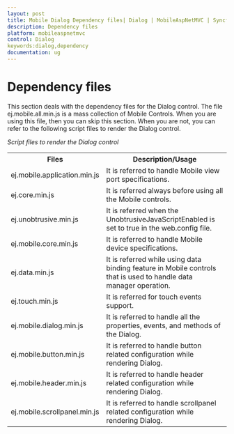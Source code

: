 ```yaml
---
layout: post
title: Mobile Dialog Dependency files| Dialog | MobileAspNetMVC | Syncfusion
description: Dependency files
platform: mobileaspnetmvc
control: Dialog
keywords:dialog,dependency
documentation: ug
---
```


# Dependency files

This section deals with the dependency files for the Dialog control. The file ej.mobile.all.min.js is a mass collection of Mobile Controls. When you are using this file, then you can skip this section. When you are not, you can refer to the following script files to render the Dialog control.

_Script files to render the Dialog control_

<table>
<tr>
<th>
Files</th><th>
Description/Usage</th></tr>
<tr>
<td>
ej.mobile.application.min.js</td><td>
It is referred to handle Mobile view port specifications.</td></tr>
<tr>
<td>
ej.core.min.js</td><td>
It is referred always before using all the Mobile controls.</td></tr>
<tr>
<td>
ej.unobtrusive.min.js</td><td>
It is referred when the UnobtrusiveJavaScriptEnabled is set to true in the web.config file.</td></tr>
<tr>
<td>
ej.mobile.core.min.js</td><td>
It is referred to handle Mobile device specifications.</td></tr>
<tr>
<td>
ej.data.min.js</td><td>
It is referred while using data binding feature in Mobile controls that is used to handle data manager operation.</td></tr>
<tr>
<td>
ej.touch.min.js</td><td>
It is referred for touch events support.</td></tr>
<tr>
<td>
ej.mobile.dialog.min.js</td><td>
It is referred to handle all the properties, events, and methods of the Dialog.</td></tr>
<tr>
<td>
ej.mobile.button.min.js</td><td>
It is referred to handle button related configuration while rendering Dialog.</td></tr>
<tr>
<td>
ej.mobile.header.min.js</td><td>
It is referred to handle header related configuration while rendering Dialog.</td></tr>
<tr>
<td>
ej.mobile.scrollpanel.min.js</td><td>
It is referred to handle scrollpanel related configuration while rendering Dialog.</td></tr>
</table>



